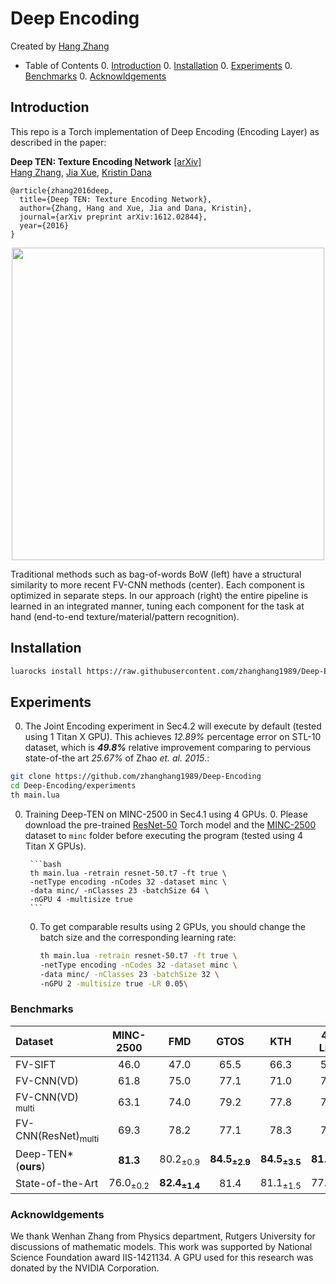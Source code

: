 # Deep Encoding
Created by [Hang Zhang](http://hangzh.com/)

- Table of Contents
	0. [Introduction](#introduction)
	0. [Installation](#installation)
	0. [Experiments](#experiments)
	0. [Benchmarks](#benchmarks)
	0. [Acknowldgements](#acknowldgements)

## Introduction
This repo is a Torch implementation of Deep Encoding (Encoding Layer) as described in the paper:

**Deep TEN: Texture Encoding Network** [[arXiv]](https://arxiv.org/pdf/1612.02844.pdf)  
  [Hang Zhang](http://hangzh.com/), [Jia Xue](http://jiaxueweb.com/), [Kristin Dana](http://eceweb1.rutgers.edu/vision/dana.html)
```
@article{zhang2016deep,
  title={Deep TEN: Texture Encoding Network},
  author={Zhang, Hang and Xue, Jia and Dana, Kristin},
  journal={arXiv preprint arXiv:1612.02844},
  year={2016}
}
```

<div style="text-align:center"><img src ="https://raw.githubusercontent.com/zhanghang1989/Deep-Encoding/master/images/compare3.png" width="500" /></div>	

 Traditional methods such as bag-of-words BoW (left) have a structural similarity to more recent FV-CNN methods (center). Each component is optimized in separate steps. In our approach (right) the entire pipeline is learned in an integrated manner, tuning each component for the task at hand (end-to-end texture/material/pattern recognition).


## Installation
```bash
luarocks install https://raw.githubusercontent.com/zhanghang1989/Deep-Encoding/master/deep-encoding-scm-1.rockspec
```

## Experiments
0. The Joint Encoding experiment in Sec4.2 will execute by default (tested using 1 Titan X GPU). This achieves *12.89%* percentage error on STL-10 dataset, which is ***49.8%*** relative improvement comparing to pervious state-of-the art *25.67%* of Zhao *et. al. 2015*.:

  ```bash
  git clone https://github.com/zhanghang1989/Deep-Encoding
  cd Deep-Encoding/experiments
  th main.lua
  ```
0. Training Deep-TEN on MINC-2500 in Sec4.1 using 4 GPUs. 
	0. Please download the pre-trained
[ResNet-50](https://d2j0dndfm35trm.cloudfront.net/resnet-50.t7) Torch model 
and the [MINC-2500](http://opensurfaces.cs.cornell.edu/static/minc/minc-2500.tar.gz) dataset to ``minc`` folder before executing the program (tested using 4 Titan X GPUs). 

		```bash
		th main.lua -retrain resnet-50.t7 -ft true \
		-netType encoding -nCodes 32 -dataset minc \
		-data minc/ -nClasses 23 -batchSize 64 \
		-nGPU 4 -multisize true
		```
	
	0. To get comparable results using 2 GPUs, you should change the batch size and the corresponding learning rate:
  
		```bash
		th main.lua -retrain resnet-50.t7 -ft true \
		-netType encoding -nCodes 32 -dataset minc \
		-data minc/ -nClasses 23 -batchSize 32 \
		-nGPU 2 -multisize true -LR 0.05\
		```
		
### Benchmarks
Dataset                      |MINC-2500| FMD | GTOS | KTH |4D-Light
:----------------------------|:-------:|:---:|:----:|:---:|:------:
FV-SIFT                      |46.0     |47.0 |65.5  |66.3 |58.4
FV-CNN(VD)                   |61.8     |75.0 |77.1  |71.0 |70.4
FV-CNN(VD) <sub>multi<sub>   |63.1     |74.0 |79.2  |77.8 |76.5 
FV-CNN(ResNet)<sub>multi<sub>|69.3     |78.2 |77.1  |78.3 |77.6
Deep-TEN\*(**ours**) |**81.3**|80.2<sub>±0.9<sub>|**84.5<sub>±2.9<sub>**|**84.5<sub>±3.5<sub>**|**81.7<sub>±1.0<sub>**
State-of-the-Art             |76.0<sub>±0.2<sub>|**82.4<sub>±1.4<sub>**| 81.4|81.1<sub>±1.5<sub>|77.0<sub>±1.1<sub>

### Acknowldgements
We thank Wenhan Zhang from Physics department, Rutgers University for discussions of mathematic models. 
This work was supported by National Science Foundation award IIS-1421134. 
A GPU used for this research was donated by the NVIDIA Corporation.
